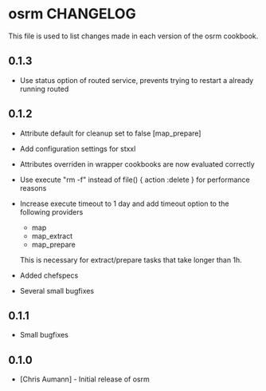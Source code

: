 osrm CHANGELOG
==============

This file is used to list changes made in each version of the osrm cookbook.

0.1.3
-----

- Use status option of routed service, prevents trying to restart a already running routed


0.1.2
-----

- Attribute default for cleanup set to false [map_prepare]
- Add configuration settings for stxxl
- Attributes overriden in wrapper cookbooks are now evaluated correctly
- Use execute "rm -f" instead of file() { action :delete } for performance reasons
- Increase execute timeout to 1 day and add timeout option to the following providers

  * map
  * map_extract
  * map_prepare

  This is necessary for extract/prepare tasks that take longer than 1h.

- Added chefspecs
- Several small bugfixes


0.1.1
-----

- Small bugfixes


0.1.0
-----
- [Chris Aumann] - Initial release of osrm
